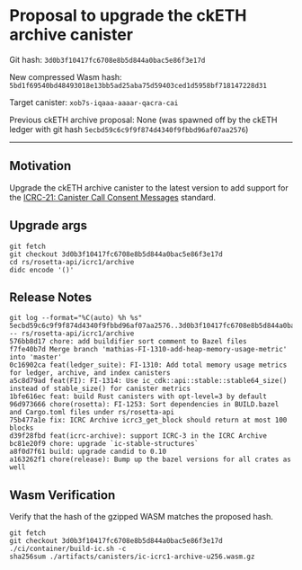 # Proposal to upgrade the ckETH archive canister

Git hash: `3d0b3f10417fc6708e8b5d844a0bac5e86f3e17d`

New compressed Wasm hash: `5bd1f69540bd48493018e13bb5ad25aba75d59403ced1d5958bf718147228d31`

Target canister: `xob7s-iqaaa-aaaar-qacra-cai`

Previous ckETH archive proposal: None (was spawned off by the ckETH ledger with git hash `5ecbd59c6c9f9f874d4340f9fbbd96af07aa2576`)

---

## Motivation
Upgrade the ckETH archive canister to the latest version to add support for the [ICRC-21: Canister Call Consent Messages](https://github.com/dfinity/wg-identity-authentication/blob/fd846030109710cab67d9381485a73db424f2b07/topics/ICRC-21/icrc_21_consent_msg.md) standard.


## Upgrade args

```
git fetch
git checkout 3d0b3f10417fc6708e8b5d844a0bac5e86f3e17d
cd rs/rosetta-api/icrc1/archive
didc encode '()'
```

## Release Notes

```
git log --format="%C(auto) %h %s" 5ecbd59c6c9f9f874d4340f9fbbd96af07aa2576..3d0b3f10417fc6708e8b5d844a0bac5e86f3e17d -- rs/rosetta-api/icrc1/archive
576bb8d17 chore: add buildifier sort comment to Bazel files
f7fe40b7d Merge branch 'mathias-FI-1310-add-heap-memory-usage-metric' into 'master'
0c16902ca feat(ledger_suite): FI-1310: Add total memory usage metrics for ledger, archive, and index canisters
a5c8d79ad feat(FI): FI-1314: Use ic_cdk::api::stable::stable64_size() instead of stable_size() for canister metrics
1bfe616ec feat: build Rust canisters with opt-level=3 by default
96d973666 chore(rosetta): FI-1253: Sort dependencies in BUILD.bazel and Cargo.toml files under rs/rosetta-api
75b477a1e fix: ICRC Archive icrc3_get_block should return at most 100 blocks
d39f28fbd feat(icrc-archive): support ICRC-3 in the ICRC Archive
bc81e20f9 chore: upgrade `ic-stable-structures`
a8f0d7f61 build: upgrade candid to 0.10
a163262f1 chore(release): Bump up the bazel versions for all crates as well
 ```

## Wasm Verification

Verify that the hash of the gzipped WASM matches the proposed hash.

```
git fetch
git checkout 3d0b3f10417fc6708e8b5d844a0bac5e86f3e17d
./ci/container/build-ic.sh -c
sha256sum ./artifacts/canisters/ic-icrc1-archive-u256.wasm.gz
```

